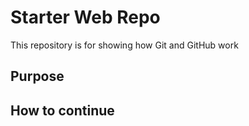 # Starter Web Repo

This repository is for showing how Git and GitHub work

## Purpose

## How to continue